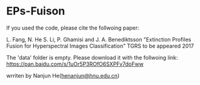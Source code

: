 # EPs-Fuison

If you used the code, please cite the follwoing paper:

L. Fang, N. He S. Li, P. Ghamisi and J. A. Benediktsson "Extinction Profiles Fusion for Hyperspectral Images Classification" TGRS to be appeared 2017

The 'data' folder is empty.  Please download it with the follwoing link:
https://pan.baidu.com/s/1uOr5P3ROfO6SXPFv7doFww

wrriten by Nanjun He(henanjun@hnu.edu.cn)
